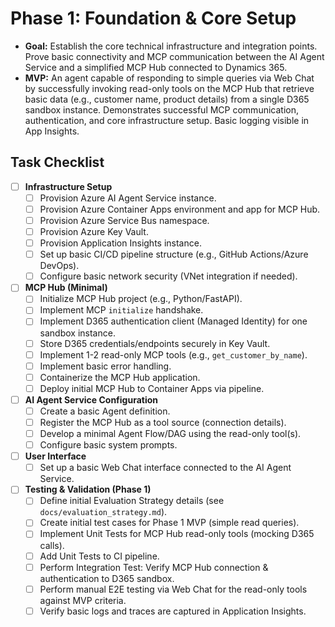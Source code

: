 # Phase 1: Foundation & Core Setup

*   **Goal:** Establish the core technical infrastructure and integration points. Prove basic connectivity and MCP communication between the AI Agent Service and a simplified MCP Hub connected to Dynamics 365.
*   **MVP:** An agent capable of responding to simple queries via Web Chat by successfully invoking read-only tools on the MCP Hub that retrieve basic data (e.g., customer name, product details) from a single D365 sandbox instance. Demonstrates successful MCP communication, authentication, and core infrastructure setup. Basic logging visible in App Insights.

## Task Checklist

-   [ ] **Infrastructure Setup**
    -   [ ] Provision Azure AI Agent Service instance.
    -   [ ] Provision Azure Container Apps environment and app for MCP Hub.
    -   [ ] Provision Azure Service Bus namespace.
    -   [ ] Provision Azure Key Vault.
    -   [ ] Provision Application Insights instance.
    -   [ ] Set up basic CI/CD pipeline structure (e.g., GitHub Actions/Azure DevOps).
    -   [ ] Configure basic network security (VNet integration if needed).
-   [ ] **MCP Hub (Minimal)**
    -   [ ] Initialize MCP Hub project (e.g., Python/FastAPI).
    -   [ ] Implement MCP `initialize` handshake.
    -   [ ] Implement D365 authentication client (Managed Identity) for one sandbox instance.
    -   [ ] Store D365 credentials/endpoints securely in Key Vault.
    -   [ ] Implement 1-2 read-only MCP tools (e.g., `get_customer_by_name`).
    -   [ ] Implement basic error handling.
    -   [ ] Containerize the MCP Hub application.
    -   [ ] Deploy initial MCP Hub to Container Apps via pipeline.
-   [ ] **AI Agent Service Configuration**
    -   [ ] Create a basic Agent definition.
    *   [ ] Register the MCP Hub as a tool source (connection details).
    *   [ ] Develop a minimal Agent Flow/DAG using the read-only tool(s).
    *   [ ] Configure basic system prompts.
-   [ ] **User Interface**
    *   [ ] Set up a basic Web Chat interface connected to the AI Agent Service.
-   [ ] **Testing & Validation (Phase 1)**
    *   [ ] Define initial Evaluation Strategy details (see `docs/evaluation_strategy.md`).
    *   [ ] Create initial test cases for Phase 1 MVP (simple read queries).
    *   [ ] Implement Unit Tests for MCP Hub read-only tools (mocking D365 calls).
    *   [ ] Add Unit Tests to CI pipeline.
    *   [ ] Perform Integration Test: Verify MCP Hub connection & authentication to D365 sandbox.
    *   [ ] Perform manual E2E testing via Web Chat for the read-only tools against MVP criteria.
    *   [ ] Verify basic logs and traces are captured in Application Insights.
